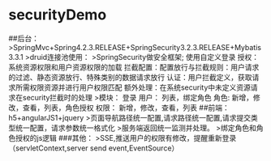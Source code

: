 # securityDemo
##后台：
    >SpringMvc+Spring4.2.3.RELEASE+SpringSecurity3.2.3.RELEASE+Mybatis3.3.1
    >druid连接池使用：
    >SpringSecurity做安全框架;
        使用自定义登录
        授权：系统资源权限和用户资源权限的加载
        拦截配置：配置放行与拦截规则：用户请求的过滤、静态资源放行、特殊类别的数据请求放行
        认证：用户拦截定义，获取请求所需权限资源并进行用户权限匹配
        额外处理：在系统security中未定义资源请求在security拦截时的处理
    >模块：
     登录
     用户：  列表，绑定角色
     角色:   新增，修改，查看，列表，角色授权
     权限：  新增，修改，查看，列表
##前端： h5+angularJS1+jquery
    >页面导航路径统一配置,请求路径统一配置,请求提交类型统一配置，请求参数统一格式化
    >服务端返回统一监测并处理。
    >绑定角色和角色授权的js逻辑
###其他：
    >SSE,推送用户的权限有修改，提醒重新登录（servletContext,server send event,EventSource）

